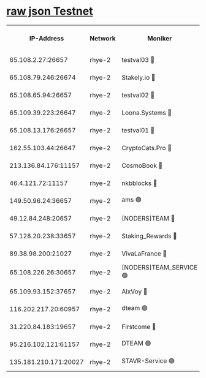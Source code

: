 
[raw json Testnet](https://rpc-check.quickt.stavr.tech/quickt/rpc-quickt-result.json)
=


<table><tr><th>IP-Address</th><th>Network</th><th>Moniker</th><th>Latest Block Height</th><th>Earliest Block Height</th><th>Catching Up</th><th>Tx Index</th><th>Voting Power</th><th>Scan Time</th></tr><tr><td>65.108.2.27:26657</td><td>rhye-2</td><td>testval03 🔴</td><td>754956</td><td>1</td><td>False</td><td>on</td><td>11002050</td><td>2024-02-11T05:03:02.573885403UTC</td></tr><tr><td>65.108.79.246:26674</td><td>rhye-2</td><td>Stakely.io 🔴</td><td>754957</td><td>1</td><td>False</td><td>on</td><td>10010</td><td>2024-02-11T05:03:07.024029366UTC</td></tr><tr><td>65.108.65.94:26657</td><td>rhye-2</td><td>testval02 🔴</td><td>754958</td><td>1</td><td>False</td><td>on</td><td>11002050</td><td>2024-02-11T05:03:09.859785014UTC</td></tr><tr><td>65.109.39.223:26647</td><td>rhye-2</td><td>Loona.Systems 🔴</td><td>754958</td><td>1</td><td>False</td><td>off</td><td>86949</td><td>2024-02-11T05:03:13.038901288UTC</td></tr><tr><td>65.108.13.176:26657</td><td>rhye-2</td><td>testval01 🔴</td><td>754959</td><td>1</td><td>False</td><td>on</td><td>13082010</td><td>2024-02-11T05:03:13.842397316UTC</td></tr><tr><td>162.55.103.44:26647</td><td>rhye-2</td><td>CryptoCats.Pro 🔴</td><td>754964</td><td>1</td><td>False</td><td>off</td><td>9999</td><td>2024-02-11T05:03:46.294663205UTC</td></tr><tr><td>213.136.84.176:11157</td><td>rhye-2</td><td>CosmoBook 🔴</td><td>754962</td><td>65301</td><td>False</td><td>off</td><td>1528057</td><td>2024-02-11T05:03:39.795100414UTC</td></tr><tr><td>46.4.121.72:11157</td><td>rhye-2</td><td>nkbblocks 🔴</td><td>754955</td><td>70101</td><td>False</td><td>off</td><td>81491</td><td>2024-02-11T05:02:54.689076792UTC</td></tr><tr><td>149.50.96.24:36657</td><td>rhye-2</td><td>ams 🟢</td><td>754961</td><td>133501</td><td>False</td><td>on</td><td>0</td><td>2024-02-11T05:03:29.255609481UTC</td></tr><tr><td>49.12.84.248:20657</td><td>rhye-2</td><td>[NODERS]TEAM 🔴</td><td>754960</td><td>146001</td><td>False</td><td>on</td><td>59690</td><td>2024-02-11T05:03:26.869529250UTC</td></tr><tr><td>57.128.20.238:33657</td><td>rhye-2</td><td>Staking_Rewards 🔴</td><td>754958</td><td>149101</td><td>False</td><td>on</td><td>9900</td><td>2024-02-11T05:03:12.596425323UTC</td></tr><tr><td>89.38.98.200:21027</td><td>rhye-2</td><td>VivaLaFrance 🔴</td><td>754955</td><td>220501</td><td>False</td><td>off</td><td>10000</td><td>2024-02-11T05:02:57.167265624UTC</td></tr><tr><td>65.108.226.26:30657</td><td>rhye-2</td><td>[NODERS]TEAM_SERVICE 🟢</td><td>754958</td><td>241501</td><td>False</td><td>on</td><td>0</td><td>2024-02-11T05:03:13.393115602UTC</td></tr><tr><td>65.109.93.152:37657</td><td>rhye-2</td><td>AlxVoy 🔴</td><td>754956</td><td>315173</td><td>False</td><td>on</td><td>143351</td><td>2024-02-11T05:02:59.653144103UTC</td></tr><tr><td>116.202.217.20:60957</td><td>rhye-2</td><td>dteam 🟢</td><td>754958</td><td>421794</td><td>False</td><td>on</td><td>0</td><td>2024-02-11T05:03:10.182992337UTC</td></tr><tr><td>31.220.84.183:19657</td><td>rhye-2</td><td>Firstcome 🔴</td><td>754956</td><td>730173</td><td>False</td><td>off</td><td>717671</td><td>2024-02-11T05:03:02.115911442UTC</td></tr><tr><td>95.216.102.121:61157</td><td>rhye-2</td><td>DTEAM 🟢</td><td>749821</td><td>748801</td><td>False</td><td>on</td><td>0</td><td>2024-02-11T05:03:07.384315714UTC</td></tr><tr><td>135.181.210.171:20027</td><td>rhye-2</td><td>STAVR-Service 🟢</td><td>754960</td><td>753001</td><td>False</td><td>on</td><td>0</td><td>2024-02-11T05:03:24.495247749UTC</td></tr></table>